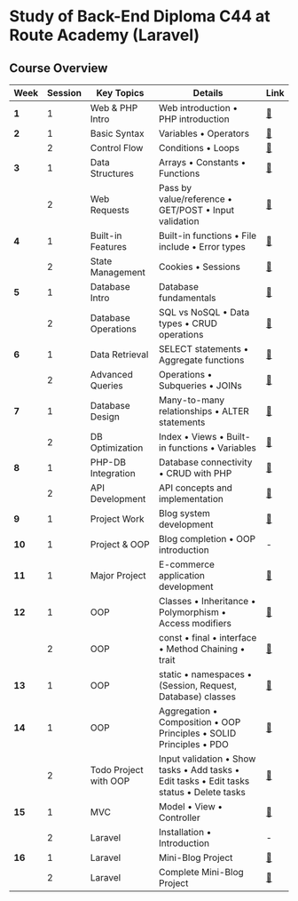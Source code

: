 # Study of Back-End Diploma C44 at Route Academy (Laravel)

## Course Overview

| Week   | Session | Key Topics            | Details                                                                                   | Link                                                                                             |
|--------|---------|-----------------------|-------------------------------------------------------------------------------------------|--------------------------------------------------------------------------------------------------|
| **1**  | 1       | Web & PHP Intro       | Web introduction • PHP introduction                                                       | [🔗](https://github.com/ZeinaZayed4/route-backend-diploma-study/tree/main/Week%2001)             |
| **2**  | 1       | Basic Syntax          | Variables • Operators                                                                     | [🔗](https://github.com/ZeinaZayed4/route-backend-diploma-study/tree/main/Week%2002/Session%201) |
|        | 2       | Control Flow          | Conditions • Loops                                                                        | [🔗](https://github.com/ZeinaZayed4/route-backend-diploma-study/tree/main/Week%2002/Session%202) |
| **3**  | 1       | Data Structures       | Arrays • Constants • Functions                                                            | [🔗](https://github.com/ZeinaZayed4/route-backend-diploma-study/tree/main/Week%2003/Session%201) |
|        | 2       | Web Requests          | Pass by value/reference • GET/POST • Input validation                                     | [🔗](https://github.com/ZeinaZayed4/route-backend-diploma-study/tree/main/Week%2003/Session%202) |
| **4**  | 1       | Built-in Features     | Built-in functions • File include • Error types                                           | [🔗](https://github.com/ZeinaZayed4/route-backend-diploma-study/tree/main/Week%2004/Session%201) |
|        | 2       | State Management      | Cookies • Sessions                                                                        | [🔗](https://github.com/ZeinaZayed4/route-backend-diploma-study/tree/main/Week%2004/Session%202) |
| **5**  | 1       | Database Intro        | Database fundamentals                                                                     | [🔗](https://github.com/ZeinaZayed4/route-backend-diploma-study/tree/main/Week%2005/Session%201) |
|        | 2       | Database Operations   | SQL vs NoSQL • Data types • CRUD operations                                               | [🔗](https://github.com/ZeinaZayed4/route-backend-diploma-study/tree/main/Week%2005/Session%202) |
| **6**  | 1       | Data Retrieval        | SELECT statements • Aggregate functions                                                   | [🔗](https://github.com/ZeinaZayed4/route-backend-diploma-study/tree/main/Week%2006/Session%201) |
|        | 2       | Advanced Queries      | Operations • Subqueries • JOINs                                                           | [🔗](https://github.com/ZeinaZayed4/route-backend-diploma-study/tree/main/Week%2006/Session%202) |
| **7**  | 1       | Database Design       | Many-to-many relationships • ALTER statements                                             | [🔗](https://github.com/ZeinaZayed4/route-backend-diploma-study/tree/main/Week%2007/Session%201) |
|        | 2       | DB Optimization       | Index • Views • Built-in functions • Variables                                            | [🔗](https://github.com/ZeinaZayed4/route-backend-diploma-study/tree/main/Week%2007/Session%202) |
| **8**  | 1       | PHP-DB Integration    | Database connectivity • CRUD with PHP                                                     | [🔗](https://github.com/ZeinaZayed4/route-backend-diploma-study/tree/main/Week%2008/Session%201) |
|        | 2       | API Development       | API concepts and implementation                                                           | [🔗](https://github.com/ZeinaZayed4/route-backend-diploma-study/tree/main/Week%2008/Session%202) |
| **9**  | 1       | Project Work          | Blog system development                                                                   | [🔗](https://github.com/ZeinaZayed4/route-backend-diploma-study/tree/main/Week%2009/Session%201) |
| **10** | 1       | Project & OOP         | Blog completion • OOP introduction                                                        | -                                                                                                |
| **11** | 1       | Major Project         | E-commerce application development                                                        | [🔗](https://github.com/ZeinaZayed4/route-backend-diploma-study/tree/main/Week%2011)             |
| **12** | 1       | OOP                   | Classes • Inheritance • Polymorphism • Access modifiers                                   | [🔗](https://github.com/ZeinaZayed4/route-backend-diploma-study/tree/main/Week%2012/Session%201) |
|        | 2       | OOP                   | const • final • interface • Method Chaining • trait                                       | [🔗](https://github.com/ZeinaZayed4/route-backend-diploma-study/tree/main/Week%2012/Session%202) |
| **13** | 1       | OOP                   | static • namespaces • (Session, Request, Database) classes                                | [🔗](https://github.com/ZeinaZayed4/route-backend-diploma-study/tree/main/Week%2013/Session%201) |
| **14** | 1       | OOP                   | Aggregation • Composition • OOP Principles • SOLID Principles • PDO                       | [🔗](https://github.com/ZeinaZayed4/route-backend-diploma-study/tree/main/Week%2014/Session%201) |
|        | 2       | Todo Project with OOP | Input validation • Show tasks • Add tasks • Edit tasks • Edit tasks status • Delete tasks | [🔗](https://github.com/ZeinaZayed4/route-backend-diploma-study/tree/main/Week%2014/Session%202) |
| **15** | 1       | MVC                   | Model • View • Controller                                                                 | [🔗](https://github.com/ZeinaZayed4/route-backend-diploma-study/tree/main/Week%2015/Session%201) |
|        | 2       | Laravel               | Installation • Introduction                                                               | -                                                                                                |
| **16** | 1       | Laravel               | Mini-Blog Project                                                                         | [🔗](https://github.com/ZeinaZayed4/route-backend-diploma-study/tree/main/Week%2016/Session%201) |
|        | 2       | Laravel               | Complete Mini-Blog Project                                                                | [🔗](https://github.com/ZeinaZayed4/route-backend-diploma-study/tree/main/Week%2016/Session%201) |
